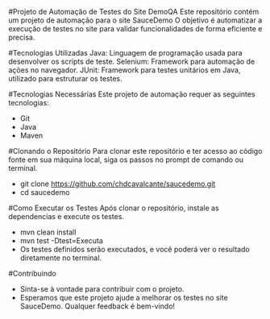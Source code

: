 #Projeto de Automação de Testes do Site DemoQA
Este repositório contém um projeto de automação para o site SauceDemo O objetivo é automatizar a execução de testes no site para validar funcionalidades de forma eficiente e precisa.

#Tecnologias Utilizadas
Java: Linguagem de programação usada para desenvolver os scripts de teste.
Selenium: Framework para automação de ações no navegador.
JUnit: Framework para testes unitários em Java, utilizado para estruturar os testes.

#Tecnologias Necessárias
Este projeto de automação requer as seguintes tecnologias:

- Git
- Java
- Maven

#Clonando o Repositório
Para clonar este repositório e ter acesso ao código fonte em sua máquina local, siga os passos no prompt de comando ou terminal.

- git clone https://github.com/chdcavalcante/saucedemo.git
- cd saucedemo

#Como Executar os Testes
Após clonar o repositório, instale as dependencias e execute os testes.

- mvn clean install
- mvn test -Dtest=Executa
- Os testes definidos serão executados, e você poderá ver o resultado diretamente no terminal.

#Contribuindo
- Sinta-se à vontade para contribuir com o projeto.
- Esperamos que este projeto ajude a melhorar os testes no site SauceDemo. Qualquer feedback é bem-vindo!